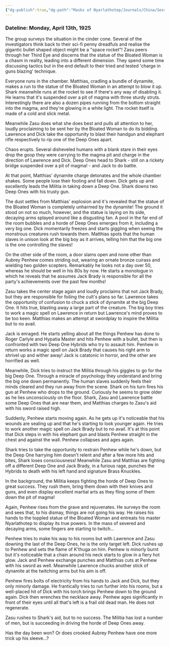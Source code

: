 ```yaml
---
{"dg-publish":true,"dg-path":"Masks of Nyarlathotep/Journals/China/Session 9.md","permalink":"/masks-of-nyarlathotep/journals/china/session-9/","tags":["TTRPG/Games/MoN"]}
---
```


### Dateline: Monday, April 13th, 1925
The group surveys the situation in the cinder cone. Several of the investigators think back to their sci-fi penny dreadfuls and realise the gigantic bullet shaped object might be a "space rocket"! Zasu peers through her Third Eye and discerns that the statue of the Bloated Woman is a chasm in reality, leading into a different dimension. They spend some time discussing tactics but in the end default to their tried and tested 'charge in guns blazing' technique.

Everyone runs in the chamber. Matthias, cradling a bundle of dynamite, makes a run to the statue of the Bloated Woman in an attempt to blow it up. Shark meanwhile runs at the rocket to see if there's any way of disabling it. He learns that it's suspended over a pit of magma with three sturdy struts. Interestingly there are also a dozen pipes running from the bottom straight into the magma, and they're glowing in a white light. The rocket itself is made of a cold and slick metal.

Meanwhile Zasu does what she does best and pulls all attention to her, loudly proclaiming to be sent her by the Bloated Woman to do its bidding. Lawrence and Dick take the opportunity to blast their handgun and elephant rifle respectively to rip one of the Deep Ones apart.

Chaos erupts. Several disheveled humans with a blank stare in their eyes drop the goop they were carrying to the magma pit and charge in the direction of Lawrence and Dick. Deep Ones head to Shark - still on a rickety bridge suspended over a pit of magma! - and Jack to do battle.

At that point, Matthias' dynamite charge detonates and the whole chamber shakes. Some people lose their footing and fall down. Dick gets up and excellently leads the Militia in taking down a Deep One. Shark downs two Deep Ones with his trusty gun.

The dust settles from Matthias'  explosion and it's revealed that the statue of the Bloated Woman is completely unharmed by the dynamite! The ground it stood on not so much, however, and the statue is laying on its side, decaying arms splayed around like a disgusting fan. A pool in the far end of the room bubbles and a horde of Deep Ones emerges from it, including a very big one. Dick momentarily freezes and starts giggling when seeing the monstrous creatures rush towards them. Matthias spots that the human slaves in unison look at the big boy as it arrives, telling him that the big one is the one controlling the slaves!

On the other side of the room, a door slams open and none other than Aubrey Penhew comes striding out, wearing an ornate bronze cuirass and wielding two golden scepters. Remarkably he looks not a day over 50, whereas he should be well in his 80s by now. He starts a monologue in which he reveals that he assumes Jack Brady is responsible for all the party's achievements over the past few months!

Zasu takes the center stage again and loudly proclaims that not Jack Brady, but they are responsible for foiling the cult's plans so far. Lawrence takes the opportunity of confusion to chuck a stick of dynamite at the big Deep One. It hits true, blasting away a large part of the creature. The big boy tries to work a magic spell on Lawrence in return but Lawrence's mind proves to be too keen. Matthias makes an attempt at swordplay to inspire the Militia but to no avail.

Jack is enraged. He starts yelling about all the things Penhew has done to Roger Carlyle and Hypatia Master and hits Penhew with a bullet, but then is confronted with two Deep One Hybrids who try to assault him. Penhew in return works a magic spell on Jack Brady that causes his right arm to shrivel up and wither away! Jack is catatonic in horror, and the other are horrified as well.

Meanwhile, Dick tries to instruct the Militia through his giggles to go for the big Deep One. Through a miracle of psychology they understand and bring the big one down permanently. The human slaves suddenly feels their minds cleared and they run away from the scene. Shark on his turn fires his gun at Penhew who drops to the ground. Curiously he seems to grow older as he lies unconsciously on the floor. Shark, Zasu and Lawrence battle some Deep Ones that are near them, and Matthias charges to Zasu's aid with his sword raised high.

Suddenly, Penhew starts moving again. As he gets up it's noticeable that his wounds are sealing up and that he's starting to look younger again. He tries to work another magic spell on Jack Brady but to no avail. It's at this point that Dick steps in with his elephant gun and blasts Penhew straight in the chest and against the wall. Penhew collapses and ages again.

Shark tries to take the opportunity to restrain Penhew while he's down, but the Deep One harrying him doesn't relent and after a few more hits and bites, Shark loses consciousness! Meanwhile Zasu and Matthias are fighting off a different Deep One and Jack Brady, in a furious rage, punches the Hybrids to death with his left hand and signature Brass Knuckles. 

In the background, the Militia keeps fighting the horde of Deep Ones to great success. They rush them, bring them down with their knives and guns, and even display excellent martial arts as they fling some of them down the pit of magma!

Again, Penhew rises from the grave and rejuvenates. He surveys the room and sees that, to his dismay, things are not going his way. He raises his hands to the toppled statue of the Bloated Woman and entreats his master Nyarlathotep to display its true powers. In the mass of severed and decaying arms, some fingers are starting to twitch...

Penhew tries to make his way to his rooms but with Lawrence and Zasu downing the last of the Deep Ones, he is the only target left. Dick rushes up to Penhew and sets the flame of K'thuga on him. Penhew is minorly burnt but it's noticeable that a chain around his neck starts to glow in a fiery hot glow. Jack and Penhew exchange punches and Matthias cuts at Penhew with his sword as well. Meanwhile Lawrence chucks another stick of dynamite at the twitching arms but his aim is off.

Penhew fires bolts of electricity from his hands to Jack and Dick, but they only minorly damage. He frantically tries to run further into his rooms, but a well-placed hit of Dick with his torch brings Penhew down to the ground again. Dick then wrenches the necklace away. Penhew ages significantly in front of their eyes until all that's left is a frail old dead man. He does not regenerate.

Zasu rushes to Shark's aid, but to no success. The Militia has lost a number of men, but is succeeding in driving the horde of Deep Ones away.

Has the day been won? Or does crooked Aubrey Penhew have one more trick up his sleeve...?
